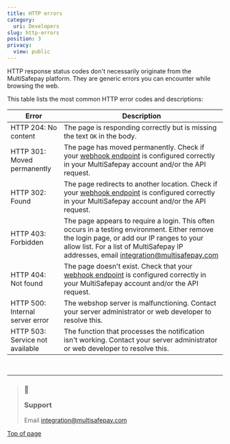 ```yaml
---
title: HTTP errors
category:
  uri: Developers
slug: http-errors
position: 3
privacy:
  view: public
---
```

HTTP response status codes don't necessarily originate from the MultiSafepay platform. They are generic errors you can encounter while browsing the web.

This table lists the most common HTTP error codes and descriptions:

| Error                           | Description                                                                                                                                                                                                                                                                |
| ------------------------------- | -------------------------------------------------------------------------------------------------------------------------------------------------------------------------------------------------------------------------------------------------------------------------- |
| HTTP 204: No content            | The page is responding correctly but is missing the text `OK` in the body.                                                                                                                                                                                                 |
| HTTP 301: Moved permanently     | The page has moved permanently. Check if your [webhook endpoint](/docs/webhook/) is configured correctly in your MultiSafepay account and/or the API request.                                                                                                              |
| HTTP 302: Found                 | The page redirects to another location. Check if your [webhook endpoint](/docs/webhook/) is configured correctly in your MultiSafepay account and/or the API request.                                                                                                      |
| HTTP 403: Forbidden             | The page appears to require a login. This often occurs in a testing environment. Either remove the login page, or add our IP ranges to your allow list. For a list of MultiSafepay IP addresses, email [integration@multisafepay.com](mailto:integration@multisafepay.com) |
| HTTP 404: Not found             | The page doesn't exist. Check that your [webhook endpoint](/docs/webhook/) is configured correctly in your MultiSafepay account and/or the API request.                                                                                                                    |
| HTTP 500: Internal server error | The webshop server is malfunctioning. Contact your server administrator or web developer to resolve this.                                                                                                                                                                  |
| HTTP 503: Service not available | The function that processes the notification isn't working. Contact your server administrator or web developer to resolve this.                                                                                                                                            |

<br />

***

<blockquote className="callout callout_info">
    <h3 className="callout-heading false">
        <span className="callout-icon">💬</span>
        <p>Support</p>
    </h3>
    <p>Email <a href="mailto:integration@multisafepay.com">integration@multisafepay.com</a></p>
</blockquote>

[Top of page](#)
